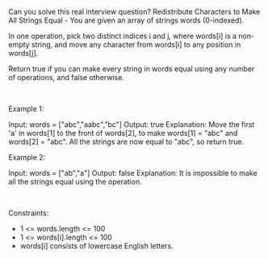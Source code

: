 Can you solve this real interview question? Redistribute Characters to Make All Strings Equal - You are given an array of strings words (0-indexed).

In one operation, pick two distinct indices i and j, where words[i] is a non-empty string, and move any character from words[i] to any position in words[j].

Return true if you can make every string in words equal using any number of operations, and false otherwise.

 

Example 1:


Input: words = ["abc","aabc","bc"]
Output: true
Explanation: Move the first 'a' in words[1] to the front of words[2],
to make words[1] = "abc" and words[2] = "abc".
All the strings are now equal to "abc", so return true.


Example 2:


Input: words = ["ab","a"]
Output: false
Explanation: It is impossible to make all the strings equal using the operation.


 

Constraints:

 * 1 <= words.length <= 100
 * 1 <= words[i].length <= 100
 * words[i] consists of lowercase English letters.